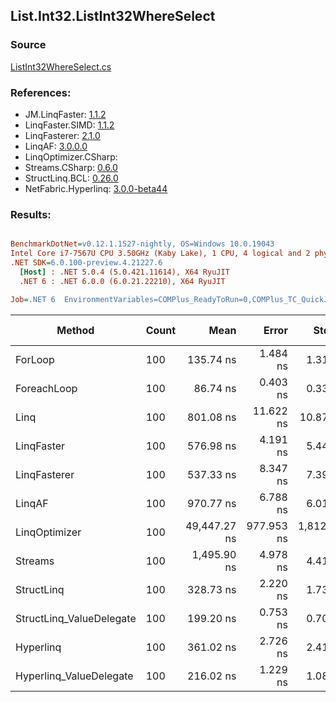 ﻿## List.Int32.ListInt32WhereSelect

### Source
[ListInt32WhereSelect.cs](../LinqBenchmarks/List/Int32/ListInt32WhereSelect.cs)

### References:
- JM.LinqFaster: [1.1.2](https://www.nuget.org/packages/JM.LinqFaster/1.1.2)
- LinqFaster.SIMD: [1.1.2](https://www.nuget.org/packages/LinqFaster.SIMD/1.0.3)
- LinqFasterer: [2.1.0](https://www.nuget.org/packages/LinqFasterer/2.1.0)
- LinqAF: [3.0.0.0](https://www.nuget.org/packages/LinqAF/3.0.0.0)
- LinqOptimizer.CSharp: [](https://www.nuget.org/packages/LinqOptimizer.CSharp/)
- Streams.CSharp: [0.6.0](https://www.nuget.org/packages/Streams.CSharp/0.6.0)
- StructLinq.BCL: [0.26.0](https://www.nuget.org/packages/StructLinq/0.26.0)
- NetFabric.Hyperlinq: [3.0.0-beta44](https://www.nuget.org/packages/NetFabric.Hyperlinq/3.0.0-beta44)

### Results:
``` ini

BenchmarkDotNet=v0.12.1.1527-nightly, OS=Windows 10.0.19043
Intel Core i7-7567U CPU 3.50GHz (Kaby Lake), 1 CPU, 4 logical and 2 physical cores
.NET SDK=6.0.100-preview.4.21227.6
  [Host] : .NET 5.0.4 (5.0.421.11614), X64 RyuJIT
  .NET 6 : .NET 6.0.0 (6.0.21.22210), X64 RyuJIT

Job=.NET 6  EnvironmentVariables=COMPlus_ReadyToRun=0,COMPlus_TC_QuickJitForLoops=1,COMPlus_TieredPGO=1  Runtime=.NET 6.0  

```
|                   Method | Count |         Mean |      Error |       StdDev |       Median |  Ratio | RatioSD |   Gen 0 | Gen 1 | Gen 2 | Allocated |
|------------------------- |------ |-------------:|-----------:|-------------:|-------------:|-------:|--------:|--------:|------:|------:|----------:|
|                  ForLoop |   100 |    135.74 ns |   1.484 ns |     1.316 ns |    135.50 ns |   1.00 |    0.00 |       - |     - |     - |         - |
|              ForeachLoop |   100 |     86.74 ns |   0.403 ns |     0.337 ns |     86.84 ns |   0.64 |    0.01 |       - |     - |     - |         - |
|                     Linq |   100 |    801.08 ns |  11.622 ns |    10.872 ns |    803.93 ns |   5.90 |    0.10 |  0.0725 |     - |     - |     152 B |
|               LinqFaster |   100 |    576.98 ns |   4.191 ns |     5.449 ns |    575.81 ns |   4.24 |    0.04 |  0.3090 |     - |     - |     648 B |
|             LinqFasterer |   100 |    537.33 ns |   8.347 ns |     7.399 ns |    537.24 ns |   3.96 |    0.07 |  0.4473 |     - |     - |     936 B |
|                   LinqAF |   100 |    970.77 ns |   6.788 ns |     6.017 ns |    969.92 ns |   7.15 |    0.09 |       - |     - |     - |         - |
|            LinqOptimizer |   100 | 49,447.27 ns | 977.953 ns | 1,812.698 ns | 48,661.60 ns | 374.83 |   17.10 | 14.6484 |     - |     - |  30,787 B |
|                  Streams |   100 |  1,495.90 ns |   4.978 ns |     4.413 ns |  1,496.89 ns |  11.02 |    0.12 |  0.3624 |     - |     - |     760 B |
|               StructLinq |   100 |    328.73 ns |   2.220 ns |     1.733 ns |    329.02 ns |   2.42 |    0.02 |  0.0305 |     - |     - |      64 B |
| StructLinq_ValueDelegate |   100 |    199.20 ns |   0.753 ns |     0.704 ns |    199.27 ns |   1.47 |    0.02 |       - |     - |     - |         - |
|                Hyperlinq |   100 |    361.02 ns |   2.726 ns |     2.417 ns |    361.95 ns |   2.66 |    0.03 |       - |     - |     - |         - |
|  Hyperlinq_ValueDelegate |   100 |    216.02 ns |   1.229 ns |     1.089 ns |    215.96 ns |   1.59 |    0.02 |       - |     - |     - |         - |
